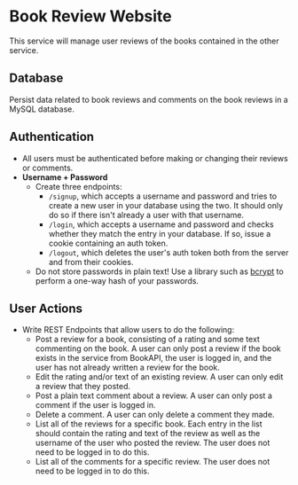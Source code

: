 # Book Review Website
This service will manage user reviews of the books contained in the other service.

## Database
Persist data related to book reviews and comments on the book reviews in a MySQL database.

## Authentication
- All users must be authenticated before making or changing their reviews or comments.
- **Username + Password**
  - Create three endpoints:
    - `/signup`, which accepts a username and password and tries to create a new user in your database using the two. It should only do so if there isn't already a user with that username.
    - `/login`, which accepts a username and password and checks whether they match the entry in your database. If so, issue a cookie containing an auth token.
    - `/logout`, which deletes the user's auth token both from the server and from their cookies.
  - Do not store passwords in plain text! Use a library such as [bcrypt](https://www.npmjs.com/package/bcrypt) to perform a one-way hash of your passwords.

## User Actions
- Write REST Endpoints that allow users to do the following:
  - Post a review for a book, consisting of a rating and some text commenting on the book. A user can only post a review if the book exists in the service from BookAPI, the user is logged in, and the user has not already written a review for the book.
  - Edit the rating and/or text of an existing review. A user can only edit a review that they posted.
  - Post a plain text comment about a review. A user can only post a comment if the user is logged in.
  - Delete a comment. A user can only delete a comment they made.
  - List all of the reviews for a specific book. Each entry in the list should contain the rating and text of the review as well as the username of the user who posted the review. The user does not need to be logged in to do this.
  - List all of the comments for a specific review. The user does not need to be logged in to do this.
